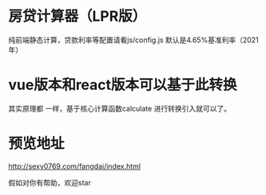 # 房贷计算器（LPR版）

纯前端静态计算，贷款利率等配置请看js/config.js
默认是4.65%基准利率（2021年）

# vue版本和react版本可以基于此转换

其实原理都 一样，基于核心计算函数calculate 进行转换引入就可以了。

# 预览地址

http://sexy0769.com/fangdai/index.html


假如对你有帮助，欢迎star

